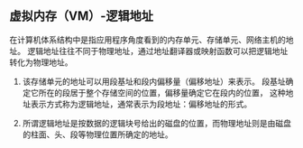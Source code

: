 ## 虚拟内存（VM）-逻辑地址
在计算机体系结构中是指应用程序角度看到的内存单元、存储单元、网络主机的地址。 
逻辑地址往往不同于物理地址，通过地址翻译器或映射函数可以把逻辑地址转化为物理地址。



1. 该存储单元的地址可以用段基址和段内偏移量（偏移地址）来表示。 段基址确定它所在的段居于整个存储空间的位置，偏移量确定它在段内的位置，
  这种地址表示方式称为逻辑地址，通常表示为段地址：偏移地址的形式。
    
2. 所谓逻辑地址是按数据的逻辑块号给出的磁盘的位置，而物理地址则是由磁盘的柱面、头、段等物理位置所确定的地址。
    
